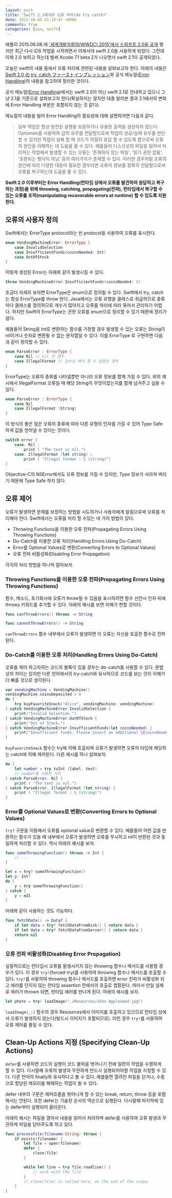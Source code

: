 ```yaml
---
layout: post
title: "Swift 2.1에서의 오류 처리(do try catch)"
date: 2015-10-05 21:19:47 +0900
comments: true
categories: [ios, swift]
---
```


애플이 2015.06.08.에 ['세계개발자회의(WWDC) 2015'에서 스위프트 2.0을 공개](https://developer.apple.com/swift/blog/?id=29) 했지만 최근 다시 iOS 작업을 시작하면서 이제서야 swift 2.0을 사용하게 되었다. 그런데 이제 2.0 보려고 하는데 벌써 Xcode 7.1 beta 2가 나오면서 swift 2.1이 공개되었다.

오늘은 swift의 내용 중에서 오류 처리에 관련된 내용을 살펴보고자 한다. 아래의 내용은 [Swift 2.0 の try, catch ファーストインプレッション](http://qiita.com/koher/items/0c60b13ff0fe93220210)와 공식 메뉴얼([Error Handling](https://developer.apple.com/library/prerelease/ios/documentation/Swift/Conceptual/Swift_Programming_Language/ErrorHandling.html))의 내용을 참고하여 정리한 것이다.

공식 메뉴얼([Error Handling](https://developer.apple.com/library/prerelease/ios/documentation/Swift/Conceptual/Swift_Programming_Language/ErrorHandling.html))에서는 swift 2.0이 아닌 swift 2.1로 안내하고 있으니 그냥 2.1을 기준으로 살펴보고자 한다(확실하지는 않지만 대충 알아본 결과 2.1에서의 변화에 Error Handling 부분은 포함되지 않는 것 같다).

메뉴얼의 내용을 빌어 Error Handling의 필요성에 대해 설명하자면 다음과 같다.

> 일부 작업은 항상 완전한 실행을 보증하거나 유용한 출력을 생성하지 않는다. Optionals를 사용하여 값의 유무를 전달함으로써 작업의 성공/실패 유무를 판단할 수 있지만 작업이 실패 할 때 코드가 적절히 응답 할 수 있도록 함으로써 오류의 원인을 이해하는 데 도움을 줄 수 있다. 예를들어 디스크상의 파일을 읽어서 처리하는 작업에서 발생할 수 있는 오류는 '존재하지 않는 파일', '읽기 권한 없음', '호환되는 형식이 아님' 등의 여러가지가 존재할 수 있다. 이러한 경우처럼 오류의 원인에 따라 다양한 대응이 필요한 경우라면 오류의 정보를 정확히 전달함으로써 오류를 복구하는데 도움을 줄 수 있다.

**Swift 2.0 이후부터는 Error Handling(런타임 상에서 오류를 발견하여 응답하고 복구하는 과정)을 위해 throwing, catching, propagating(전파), 런타임에서 복구할 수 있는 오류를 조작(manipulating recoverable errors at runtime) 할 수 있도록 지원한다.**

## 오류의 사용자 정의

Swift에서는 ErrorType protocol라는 빈 protocol을 사용하여 오류를 표시한다.

```swift
enum VendingMachineError: ErrorType {
    case InvalidSelection
    case InsufficientFunds(coinsNeeded: Int)
    case OutOfStock
}
```

이렇게 생성된 Error는 아래와 같이 발생시킬 수 있다.

```swift
throw VendingMachineError.InsufficientFunds(coinsNeeded: 5)
```

조금더 자세히 보자면 ErrorType은 enum으로 정의될 수 있다. Swift에서 try, catch는 항상 ErrorType를 throw 한다. Java에서는 오류 유형을 클래스로 취급하므로 종류마다 클래스를 정의하므로 개수가 많아지고 오류를 처리에 따라 묶어서 관리하기 어렵다. 하지만 Swift의 ErrorType는 관련 오류를 enum으로 정리할 수 있기 때문에 정리가 쉽다.

예들들어 String을 Int로 변환하는 함수를 가정할 경우 발생할 수 있는 오류는 String이 nil이거나 숫자로 변환될 수 없는 문자열일 수 있다. 이를 ErrorType 로 구현하면 다음과 같이 정의할 수 있다.

```swift
enum ParseError : ErrorType {
    case Nil // nil 인 경우
    case IllegalFormat // Int로 해석 할 수 없었던 경우
}
```

ErrorType는 오류의 종류를 나타낼뿐만 아니라 오류 정보를 함께 가질 수 있다.
위의 예시에서 IllegalFormat 오류일 때 해당 String이 무엇이었는지를 함께 넘겨주고 싶을 수 있다.

```swift
enum ParseError : ErrorType {
    case Nil
    case IllegalFormat (String)
}
```

이 방식의 좋은 점은 오류의 종류에 따라 다른 유형의 인자를 가질 수 있어 Type Safe하게 값을 얻어낼 수 있다는 것이다.

```swift
switch error {
    case. Nil :
	    print ( "The text is nil.")
    case. IllegalFormat (let string) :
    	print ( "Illegal format : \ (string)")
}
```

Objective-C의 NSError에서도 오류 정보를 가질 수 있지만, Type 정보가 사라져 버리기 때문에 Type Safe 하지 않다.

## 오류 제어

오류가 발생하면 문제를 보정하는 방법을 시도하거나 사용자에게 알림으로써 오류를 처리해야 한다. Swift에서는 오류를 처리 할 수있는 네 가지 방법이 있다.

* Throwing Functions을 이용한 오류 전파(Propagating Errors Using Throwing Functions)
* Do-Catch를 이용한 오류 처리(Handling Errors Using Do-Catch)
* Error를 Optional Values로 변환(Converting Errors to Optional Values)
* 오류 전파 비활성화(Disabling Error Propagation)

각각의 처리 방법을 하나씩 알아보자.

### Throwing Functions을 이용한 오류 전파(Propagating Errors Using Throwing Functions)

함수, 메소드, 초기화시에 오류가 throw될 수 있음을 표시하려면 함수 선언시 인자 뒤에 throws 키워드를 추가할 수 있다. 아래의 예시를 보면 이해가 편할 것이다.

```swift
func canThrowErrors() throws -> String

func cannotThrowErrors() -> String
```

`canThrowErrors` 함수 내부에서 오류가 발생하면 이 오류는 자신을 호출한 함수로 전파된다.

### Do-Catch를 이용한 오류 처리(Handling Errors Using Do-Catch)

오류를 제어 하고자하는 코드의 블록이 있을 경우는 do-catch를 사용할 수 있다. 문법 상의 차이는 있지만 다른 언어에서의 try-catch와 유사하므로 코드를 보는 것이 이해가 더 빠를 것으로 생각된다.

```swift
var vendingMachine = VendingMachine()
vendingMachine.coinsDeposited = 8
do {
    try buyFavoriteSnack("Alice", vendingMachine: vendingMachine)
} catch VendingMachineError.InvalidSelection {
    print("Invalid Selection.")
} catch VendingMachineError.OutOfStock {
    print("Out of Stock.")
} catch VendingMachineError.InsufficientFunds(let coinsNeeded) {
    print("Insufficient funds. Please insert an additional \(coinsNeeded) coins.")
}
```

`buyFavoriteSnack` 함수는 try에 의해 호출되며 오류가 발생하면 오류의 타입에 해당하는 catch에 의해 제어된다. 다른 예시를 하나 살펴보자.

```swift
do {
	let number = try toInt (label. text)
    // number를 사용한 처리
} catch ParseError. Nil {
	print ( "The text is nil.")
} catch ParseError. IllegalFormat (let string) {
	print ( "Illegal format : \ (string)")
}
```

### Error를 Optional Values로 변환(Converting Errors to Optional Values)

`try?` 구문을 이용해서 오류를 optional value로 변환할 수 있다. 예를들어 어떤 값을 반환하는 함수가 있을 때 내부에서 오류가 발생하면 오류를 무시하고 nil이 반환된 것과 동일하게 처리할 수 있다. 역시 아래의 예시를 보자.

```swift
func someThrowingFunction() throws -> Int {
    // ...
}

let x = try? someThrowingFunction()
let y: Int?
do {
    y = try someThrowingFunction()
} catch {
    y = nil
}
```

아래와 같이 사용하는 것도 가능하다.

```swift
func fetchData() -> Data? {
    if let data = try? fetchDataFromDisk() { return data }
    if let data = try? fetchDataFromServer() { return data }
    return nil
}
```

### 오류 전파 비활성화(Disabling Error Propagation)

실질적으로는 런타임시 오류를 발생시키지 않는 throwing 함수나 메서드를 사용할 경우가 있다. 이 경우 `try!`(forced-try)를 사용하여 throwing 함수나 메서드를 호출할 수 있다. `try!`를 사용하여 throwing 함수나 메서드를 호출하면 error 전파가 비활성화 되고 에러를 던지지 않는 런타임
assertion 안에서의 호출로 랩핑된다. 따라서 만일 실제로 에러가 thrown 되면, 런타임 에러를 만나게 된다. 아래의 예시를 보자.

```swift
let photo = try! loadImage("./Resources/John Appleseed.jpg")
```

`loadImage(_:)` 함수의 경우 Resources에서 이미지를 호출하고 있으므로 런타임 상에서 오류가 발생하지 않는다(빌드시 이미지가 포함되므로). 이런 경우 `try!`를 사용하여 오류 제어를 줄일 수 있다.

## Clean-Up Actions 지정 (Specifying Clean-Up Actions)

`defer`를 사용하면 코드의 실행이 코드 블럭을 벗어나기 전에 일련의 작업을 수행하게 할 수 있다. 다시말해 오류의 발생과 무관하게 반드시 실행되어야할 작업을 지정할 수 있다. 다른 언어의 finally와 유사하다고 볼 수 있다. 예를들면 열려진 파일을 닫거나, 수동으로 할당된 메모리를 해제하는 작업이 될 수 있다.

defer 내부의 구문은 제어흐픔을 벗어나게 할 수 있는 break, return, throw 등을 포함해서는 안된다. 또한 defer는 기술된 순서의 역순으로 실행된다. 다시말해 마지막에 있는 defer부터 실행되어 올라온다.

아래의 예시는 파일을 열어서 내용을 읽어서 처리하며 defer를 사용하여 오류 발생과 무관하게 파일을 닫아주도록 하고 있다.

```swift
func processFile(filename:String) throws {
    if exists(filename) {
        let file = open(filename)
        defer {
            close(file)
        }

        while let line = try file.readline() {
            // work with the file
        }
        // close(file) is called here, at the end of the scope.
    }
}
```

